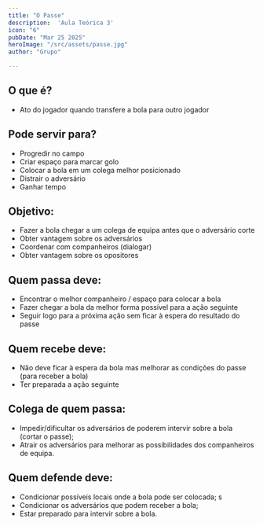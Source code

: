 ```yaml
---
title: "O Passe" 
description:  'Aula Teórica 3' 
icon: "6" 
pubDate: "Mar 25 2025" 
heroImage: "/src/assets/passe.jpg" 
author: "Grupo" 

---
```

## O que é? 
- Ato do jogador quando transfere a bola para outro jogador 

## Pode servir para? 

- Progredir no campo  
- Criar espaço para marcar golo 
- Colocar a bola em um colega melhor posicionado 
- Distrair o adversário 
- Ganhar tempo  

## Objetivo: 

- Fazer a bola chegar a um colega de equipa antes que o adversário corte 
- Obter vantagem sobre os adversários  
- Coordenar com companheiros (dialogar) 
- Obter vantagem sobre os opositores 

## Quem passa deve: 

- Encontrar o melhor companheiro / espaço para colocar a bola  
- Fazer chegar a bola da melhor forma possível para a ação seguinte  
- Seguir logo para a próxima ação sem ficar à espera do resultado do passe 

## Quem recebe deve: 

- Não deve ficar à espera da bola mas melhorar as condições do passe (para receber a bola) 
- Ter preparada a ação seguinte 

## Colega de quem passa: 

- Impedir/dificultar os adversários de poderem intervir sobre a bola (cortar o passe);  
- Atrair os adversários para melhorar as possibilidades dos companheiros de equipa. 

## Quem defende deve: 

- Condicionar possíveis locais onde a bola pode ser colocada;  s
- Condicionar os adversários que podem receber a bola;  
- Estar preparado para intervir sobre a bola. 